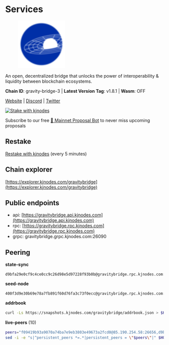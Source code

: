 # Services

<figure><img src="https://raw.githubusercontent.com/kj89/cosmos-images/main/logos/gravitybridge.png" width="150" alt=""><figcaption></figcaption></figure>

An open, decentralized bridge that unlocks the power of  interoperability & liquidity between blockchain ecosystems.

**Chain ID**: gravity-bridge-3 | **Latest Version Tag**: v1.8.1 | **Wasm**: OFF

[Website](https://www.gravitybridge.net) | [Discord](https://discord.gg/ARV8dTSjAk) | [Twitter](https://twitter.com/gravity_bridge)

[![Stake with kjnodes](https://i.ibb.co/cr44Q8j/button-stake-with-kjnodes.png)](https://restake.app/gravitybridge/gravityvaloper1nw3uavthnjwsgrrjzav2wdg9m0pw7k4fc7hvlz)

Subscribe to our free [🤖 Mainnet Proposal Bot](https://t.me/kjnodes_proposal_bot) to never miss upcoming proposals

## Restake

[Restake with kjnodes](https://restake.app/gravitybridge/gravityvaloper1nw3uavthnjwsgrrjzav2wdg9m0pw7k4fc7hvlz) (every 5 minutes)
## Chain explorer
[https://explorer.kjnodes.com/gravitybridge](https://explorer.kjnodes.com/gravitybridge)

## Public endpoints

* api: [https://gravitybridge.api.kjnodes.com](https://gravitybridge.api.kjnodes.com)
* rpc: [https://gravitybridge.rpc.kjnodes.com](https://gravitybridge.rpc.kjnodes.com)
* grpc: gravitybridge.grpc.kjnodes.com:26090

## Peering

**state-sync**

```text
d9bfa29e0cf9c4ce0cc9c26d98e5d97228f93b0b@gravitybridge.rpc.kjnodes.com:26656
```

**seed-node**

```text
400f3d9e30b69e78a7fb891f60d76fa3c73f0ecc@gravitybridge.rpc.kjnodes.com:26659
```

**addrbook**
```bash
curl -Ls https://snapshots.kjnodes.com/gravitybridge/addrbook.json > $HOME/.gravity/config/addrbook.json
```

**live-peers** (10)
```bash
peers="f09419b93a9070a74ba7e9eb3803e49673a2fcd0@85.190.254.58:26656,d9bfa29e0cf9c4ce0cc9c26d98e5d97228f93b0b@65.109.88.38:26656,6eb2a2e7bcd82aad56b6652a328c72f148f84935@194.147.58.224:26656,9a8c4af7574a5d1fcd5e89f755348c7b6df3b4be@142.132.158.93:14256,e5a11a1a8a36f0910755d0fc3546e8e3198283da@18.156.199.4:26656,930f874c17eff988acd8eb761fea8d4873ea6eb3@185.249.227.231:29656,6770e29a9224810bcde6655b742d52b8a49d51e8@65.19.136.133:26656,0a8487549154b7dd96fd0af1843ecfa62246f816@18.144.134.123:26656,70ff1535443969705182c9473cc66773fbc12c09@15.235.13.145:26656,c4666a5c897463492246983fdc78ab20f32dc0c0@50.21.167.179:26656"
sed -i -e "s|^persistent_peers *=.*|persistent_peers = \"$peers\"|" $HOME/.gravity/config/config.toml
```

